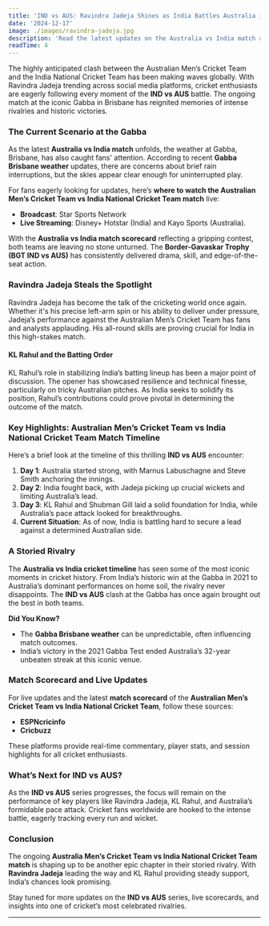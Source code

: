 ```yaml
---
title: 'IND vs AUS: Ravindra Jadeja Shines as India Battles Australia in Brisbane Showdown'
date: '2024-12-17'
image: ./images/ravindra-jadeja.jpg
description: 'Read the latest updates on the Australia vs India match at Gabba, including live scorecards, weather updates, Ravindra Jadeja performance, and key highlights. Stay tuned for IND vs AUS insights!'
readTime: 4
---
```


The highly anticipated clash between the Australian Men’s Cricket Team and the India National Cricket Team has been making waves globally. With Ravindra Jadeja trending across social media platforms, cricket enthusiasts are eagerly following every moment of the **IND vs AUS** battle. The ongoing match at the iconic Gabba in Brisbane has reignited memories of intense rivalries and historic victories.

### **The Current Scenario at the Gabba**

As the latest **Australia vs India match** unfolds, the weather at Gabba, Brisbane, has also caught fans' attention. According to recent **Gabba Brisbane weather** updates, there are concerns about brief rain interruptions, but the skies appear clear enough for uninterrupted play.

For fans eagerly looking for updates, here’s **where to watch the Australian Men’s Cricket Team vs India National Cricket Team match** live:

- **Broadcast**: Star Sports Network
- **Live Streaming**: Disney+ Hotstar (India) and Kayo Sports (Australia).

With the **Australia vs India match scorecard** reflecting a gripping contest, both teams are leaving no stone unturned. The **Border-Gavaskar Trophy (BGT IND vs AUS)** has consistently delivered drama, skill, and edge-of-the-seat action.

### **Ravindra Jadeja Steals the Spotlight**

Ravindra Jadeja has become the talk of the cricketing world once again. Whether it's his precise left-arm spin or his ability to deliver under pressure, Jadeja’s performance against the Australian Men’s Cricket Team has fans and analysts applauding. His all-round skills are proving crucial for India in this high-stakes match.

#### **KL Rahul and the Batting Order**

KL Rahul’s role in stabilizing India’s batting lineup has been a major point of discussion. The opener has showcased resilience and technical finesse, particularly on tricky Australian pitches. As India seeks to solidify its position, Rahul’s contributions could prove pivotal in determining the outcome of the match.

### **Key Highlights: Australian Men’s Cricket Team vs India National Cricket Team Match Timeline**

Here’s a brief look at the timeline of this thrilling **IND vs AUS** encounter:

1. **Day 1**: Australia started strong, with Marnus Labuschagne and Steve Smith anchoring the innings.
2. **Day 2**: India fought back, with Jadeja picking up crucial wickets and limiting Australia’s lead.
3. **Day 3**: KL Rahul and Shubman Gill laid a solid foundation for India, while Australia’s pace attack looked for breakthroughs.
4. **Current Situation**: As of now, India is battling hard to secure a lead against a determined Australian side.

### **A Storied Rivalry**

The **Australia vs India cricket timeline** has seen some of the most iconic moments in cricket history. From India’s historic win at the Gabba in 2021 to Australia’s dominant performances on home soil, the rivalry never disappoints. The **IND vs AUS** clash at the Gabba has once again brought out the best in both teams.

**Did You Know?**

- The **Gabba Brisbane weather** can be unpredictable, often influencing match outcomes.
- India’s victory in the 2021 Gabba Test ended Australia’s 32-year unbeaten streak at this iconic venue.

### **Match Scorecard and Live Updates**

For live updates and the latest **match scorecard** of the **Australian Men’s Cricket Team vs India National Cricket Team**, follow these sources:

- **ESPNcricinfo**
- **Cricbuzz**

These platforms provide real-time commentary, player stats, and session highlights for all cricket enthusiasts.

### **What’s Next for IND vs AUS?**

As the **IND vs AUS** series progresses, the focus will remain on the performance of key players like Ravindra Jadeja, KL Rahul, and Australia’s formidable pace attack. Cricket fans worldwide are hooked to the intense battle, eagerly tracking every run and wicket.

### **Conclusion**

The ongoing **Australia Men’s Cricket Team vs India National Cricket Team match** is shaping up to be another epic chapter in their storied rivalry. With **Ravindra Jadeja** leading the way and KL Rahul providing steady support, India’s chances look promising.

Stay tuned for more updates on the **IND vs AUS** series, live scorecards, and insights into one of cricket’s most celebrated rivalries.

---
